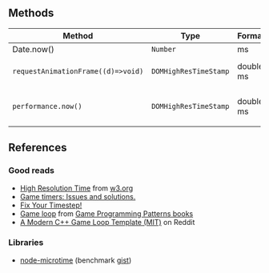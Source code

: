 ## Methods

<small>

| Method                             | Type                  | Format    | Precision                                 | Docs              |
| ---------------------------------- | --------------------- | --------- | ----------------------------------------- | ----------------- |
| Date.now()                         | `Number`              | ms        | 1                                         |
| `requestAnimationFrame((d)=>void)` | `DOMHighResTimeStamp` | double ms | Chrome: `1/1e3`<br/>Safari+Firefox: `1`   | [docs][moz-dhres] |
| `performance.now()`                | `DOMHighResTimeStamp` | double ms | Chrome: `1/1e12`<br />Safari+Firefox: `1` | [docs][moz-now]   |

</small>

## References

### Good reads

- [High Resolution Time](https://www.w3.org/TR/hr-time) from [w3.org](https://www.w3.org)
- [Game timers: Issues and solutions.](https://www.fabiensanglard.net/timer_and_framerate/index.php)
- [Fix Your Timestep!](https://gafferongames.com/post/fix_your_timestep/)
- [Game loop](http://gameprogrammingpatterns.com/game-loop.html) from [Game Programming Patterns books](http://gameprogrammingpatterns.com/)
- [A Modern C++ Game Loop Template (MIT)](https://www.reddit.com/r/gamedev/comments/41v2td/a_modern_c_game_loop_template_mit/) on Reddit

<!-- Shared links --->

[moz-dhres]: https://developer.mozilla.org/en-US/docs/Web/API/DOMHighResTimeStamp
[moz-now]: https://developer.mozilla.org/en-US/docs/Web/JavaScript/Reference/Global_Objects/Date/now

### Libraries

- [node-microtime](https://github.com/wadey/node-microtime) (benchmark [gist](https://gist.github.com/fengmk2/4345606))
